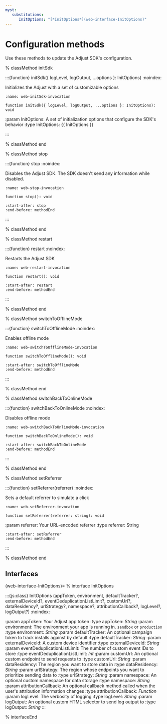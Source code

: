 ```yaml
---
myst:
   substitutions:
      InitOptions: "[*InitOptions*](web-interface-InitOptions)"
---
```


# Configuration methods

Use these methods to update the Adjust SDK's configuration.

% classMethod initSdk

:::{function} initSdk({ logLevel, logOutput, ...options }: InitOptions)
:noindex:

Initializes the Adjust with a set of customizable options

```{code-block} ts
:name: web-initSdk-invocation

function initSdk({ logLevel, logOutput, ...options }: InitOptions): void
```

:param InitOptions: A set of initialization options that configure the SDK's behavior
:type InitOptions: {{ InitOptions }}

:::

% classMethod end

% classMethod stop

:::{function} stop
:noindex:

Disables the Adjust SDK. The SDK doesn't send any information while disabled.

```{code-block} ts
:name: web-stop-invocation

function stop(): void
```

```{include} /web/fragments/Adjust.md
:start-after: stop
:end-before: methodEnd
```

:::

% classMethod end

% classMethod restart

:::{function} restart
:noindex:

Restarts the Adjust SDK

```{code-block} ts
:name: web-restart-invocation

function restart(): void
```

```{include} /web/fragments/Adjust.md
:start-after: restart
:end-before: methodEnd
```

:::

% classMethod end

% classMethod switchToOfflineMode

:::{function} switchToOfflineMode
:noindex:

Enables offline mode

```{code-block} ts
:name: web-switchToOfflineMode-invocation

function switchToOfflineMode(): void
```

```{include} /web/fragments/Adjust.md
:start-after: switchToOfflineMode
:end-before: methodEnd
```

:::

% classMethod end

% classMethod switchBackToOnlineMode

:::{function} switchBackToOnlineMode
:noindex:

Disables offline mode

```{code-block} ts
:name: web-switchBackToOnlineMode-invocation

function switchBackToOnlineMode(): void
```

```{include} /web/fragments/Adjust.md
:start-after: switchBackToOnlineMode
:end-before: methodEnd
```

:::

% classMethod end

% classMethod setReferrer

:::{function} setReferrer(referrer)
:noindex:

Sets a default referrer to simulate a click

```{code-block} ts
:name: web-setReferrer-invocation

function setReferrer(referrer: string): void
```

:param referrer: Your URL-encoded referrer
:type referrer: String

```{include} /web/fragments/Adjust.md
:start-after: setReferrer
:end-before: methodEnd
```

:::

% classMethod end

## Interfaces

(web-interface-InitOptions)=
% interface InitOptions

:::{js:class} InitOptions (appToken, environment, defaultTracker?, externalDeviceId?, eventDeduplicationListLimit?, customUrl?, dataResidency?, urlStrategy?, namespace?, attributionCallback?, logLevel?, logOutput?)
:noindex:

:param appToken: Your Adjust app token
:type appToken: *String*
:param environment: The environment your app is running in. `sandbox` or `production`
:type environment: *String*
:param defaultTracker: An optional campaign token to track installs against by default
:type defaultTracker: *String*
:param externalDeviceId: A custom device identifier
:type externalDeviceId: *String*
:param eventDeduplicationListLimit: The number of custom event IDs to store
:type eventDeduplicationListLimit: *Int*
:param customUrl: An optional custom endpoint to send requests to
:type customUrl: *String*
:param dataResidency: The region you want to store data in
:type dataResidency: *String*
:param urlStrategy: The region whose endpoints you want to prioritize sending data to
:type urlStrategy: *String*
:param namespace: An optional custom namespace for data storage
:type namespace: *String*
:param attributionCallback: An optional callback method called when the user's attribution information changes
:type attributionCallback: *Function*
:param logLevel: The verbosity of logging
:type logLevel: *String*
:param logOutput: An optional custom HTML selector to send log output to
:type logOutput: *String*
:::

% interfaceEnd
